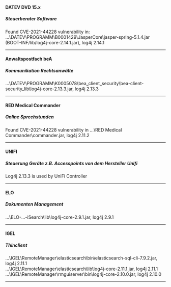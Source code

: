 #### DATEV DVD 15.x  
##### Steuerberater Software  
Found CVE-2021-44228 vulnerability in:  
...\DATEV\PROGRAMM\B0001429\JasperCore\jasper-spring-5.1.4.jar (BOOT-INF/lib/log4j-core-2.14.1.jar), log4j 2.14.1  
***
#### Anwaltspostfach beA  
##### Kommunikation Rechtsanwälte  
...\DATEV\PROGRAMM\K0005078\bea_client_security\bea-client-security_lib\log4j-core-2.13.3.jar, log4j 2.13.3
***
#### RED Medical Commander
##### Online Sprechstunden  
Found CVE-2021-44228 vulnerability in 
...\RED Medical Commander\commander.jar, log4j 2.11.2
***
#### UNIFI  
##### Steuerung Geräte z.B. Accesspoints von dem Hersteller Unifi  
Log4j 2.13.3 is used by UniFi Controller  
***
#### ELO  
##### Dokumenten Management  
...\ELO-...-iSearch\lib\log4j-core-2.9.1.jar, log4j 2.9.1
***  
#### IGEL  
##### Thinclient 
...\IGEL\RemoteManager\elasticsearch\bin\elasticsearch-sql-cli-7.9.2.jar, log4j 2.11.1  
...\IGEL\RemoteManager\elasticsearch\lib\log4j-core-2.11.1.jar, log4j 2.11.1  
...\IGEL\RemoteManager\rmguiserver\bin\log4j-core-2.10.0.jar, log4j 2.10.0  
***

